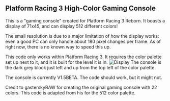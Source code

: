 ## Platform Racing 3 High-Color Gaming Console

This is a "gaming console" created for Platform Racing 3 Reborn. It boasts a display of 71x45, and can display 512 different colors!

The small resolution is due to a major limitation of how the display works: even a good PC can only handle about 180 pixel changes per frame.
As of right now, there is no known way to speed this up.

This code only works within Platform Racing 3. It requires the color palette set up next to it, and it is built for the level it is in.
![Display](https://i.imgur.com/JyNL7mV.png)
The console is the dark grey block just left and up from the top left of the color palette.

The console is currently V1.5BETA. The code should work, but it might not.

Credit to gasterskyRAW for creating the original gaming console with 22 colors. This code is adapted from his for the 512 color palette.


